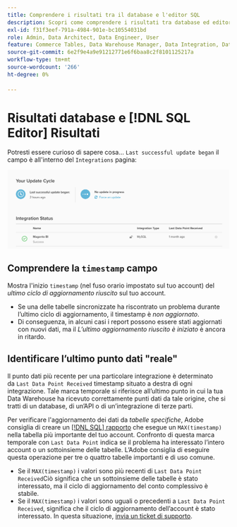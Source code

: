 ```yaml
---
title: Comprendere i risultati tra il database e l'editor SQL
description: Scopri come comprendere i risultati tra database ed editor SQL.
exl-id: f31f3eef-791a-4984-901e-bc10554031bd
role: Admin, Data Architect, Data Engineer, User
feature: Commerce Tables, Data Warehouse Manager, Data Integration, Data Import/Export
source-git-commit: 6e2f9e4a9e91212771e6f6baa8c2f8101125217a
workflow-type: tm+mt
source-wordcount: '266'
ht-degree: 0%

---
```


# Risultati database e [!DNL SQL Editor] Risultati

Potresti essere curioso di sapere cosa... `Last successful update began` il campo è all&#39;interno del `Integrations` pagina:

![Ultimo_aggiornamento_riuscito.png](../../../assets/Last_successful_update.png)

## Comprendere la `timestamp` campo

Mostra l&#39;inizio `timestamp` (nel fuso orario impostato sul tuo account) del _ultimo ciclo di aggiornamento riuscito_ sul tuo account.

- Se una delle tabelle sincronizzate ha riscontrato un problema durante l’ultimo ciclo di aggiornamento, il timestamp è *non aggiornato*.
- Di conseguenza, in alcuni casi i report possono essere stati aggiornati con nuovi dati, ma il *L’ultimo aggiornamento riuscito è iniziato* è ancora in ritardo.

## Identificare l’ultimo punto dati &quot;reale&quot;

Il punto dati più recente per una particolare integrazione è determinato da `Last Data Point Received` timestamp situato a destra di ogni integrazione. Tale marca temporale si riferisce all’ultimo punto in cui la tua Data Warehouse ha ricevuto correttamente punti dati da tale origine, che si tratti di un database, di un’API o di un’integrazione di terze parti.

Per verificare l&#39;aggiornamento dei dati da *tabelle specifiche*, Adobe consiglia di creare un [[!DNL SQL] rapporto](../../dev-reports/sql-rpt-bldr.md) che esegue un `MAX(timestamp)` nella tabella più importante del tuo account. Confronto di questa marca temporale con `Last Data Point` indica se il problema ha interessato l’intero account o un sottoinsieme delle tabelle. L’Adobe consiglia di eseguire questa operazione per tre o quattro tabelle importanti e di uso comune.

- Se il `MAX(timestamp)` i valori sono più recenti di `Last Data Point Received`Ciò significa che un sottoinsieme delle tabelle è stato interessato, ma il ciclo di aggiornamento del conto complessivo è stabile.
- Se il `MAX(timestamp)` i valori sono uguali o precedenti a `Last Data Point Received`, significa che il ciclo di aggiornamento dell’account è stato interessato. In questa situazione, [invia un ticket di supporto](https://experienceleague.adobe.com/docs/commerce-knowledge-base/kb/troubleshooting/miscellaneous/mbi-service-policies.html).
